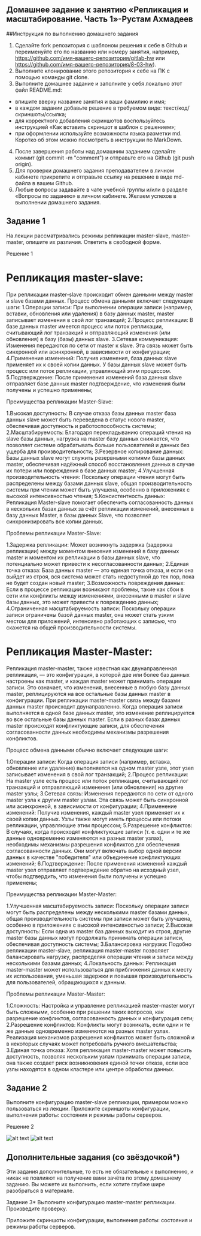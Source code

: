 ## Домашнее задание к занятию «Репликация и масштабирование. Часть 1»-Рустам Ахмадеев
##Инструкция по выполнению домашнего задания
1. Сделайте fork репозитория c шаблоном решения к себе в Github и переименуйте его по названию или номеру занятия, например, https://github.com/имя-вашего-репозитория/gitlab-hw или https://github.com/имя-вашего-репозитория/8-03-hw).
2. Выполните клонирование этого репозитория к себе на ПК с помощью команды git clone.
3. Выполните домашнее задание и заполните у себя локально этот файл README.md:
- впишите вверху название занятия и ваши фамилию и имя;
- в каждом задании добавьте решение в требуемом виде: текст/код/скриншоты/ссылка;
- для корректного добавления скриншотов воспользуйтесь инструкцией «Как вставить скриншот в шаблон с решением»;
- при оформлении используйте возможности языка разметки md. Коротко об этом можно посмотреть в инструкции по MarkDown.
4. После завершения работы над домашним заданием сделайте коммит (git commit -m "comment") и отправьте его на Github (git push origin).
5. Для проверки домашнего задания преподавателем в личном кабинете прикрепите и отправьте ссылку на решение в виде md-файла в вашем Github.
6. Любые вопросы задавайте в чате учебной группы и/или в разделе «Вопросы по заданию» в личном кабинете.
Желаем успехов в выполнении домашнего задания.

## Задание 1
На лекции рассматривались режимы репликации master-slave, master-master, опишите их различия.
Ответить в свободной форме.

Решение 1

# Репликация master-slave:

При репликации master-slave происходит обмен данными между master и slave базами данных. 
Процесс обмена данными включает следующие шаги:
1.Операции записи: При выполнении операции записи (например, вставки, обновления или удаления) в базу данных master, master записывает изменения в свой лог транзакций;
2.Процесс репликации: В базе данных master имеется процесс или поток репликации, считывающий лог транзакций и отправляющий изменения (или обновления) в базу (базы) данных
slave.
3.Сетевая коммуникация: Изменения передаются по сети от master к slave. Эта связь может быть синхронной или асинхронной, в зависимости от конфигурации;
4.Применение изменений: Получив изменения, база данных slave применяет их к своей копии данных. У базы данных slave может быть процесс или поток репликации, управляющий 
этим процессом.
5.Подтверждение: После применения изменений база данных slave отправляет базе данных master подтверждение, что изменения были получены и успешно применены;

Преимущества репликации Master-Slave:

1.Высокая доступность: В случае отказа базы данных master база данных slave может быть переведена в статус нового master, обеспечивая доступность и работоспособность 
системы;
2.Масштабируемость: Благодаря перекладыванию операций чтения на slave базы данных, нагрузка на master базу данных снижается, что позволяет системе обрабатывать больше 
пользователей и данных без ущерба для производительности;
3.Резервное копирование данных: Базы данных slave могут служить резервными копиями базы данных master, обеспечивая надёжный способ восстановления данных в случае их 
потери или повреждения в базе данных master;
4.Улучшенная производительность чтения: Поскольку операции чтения могут быть распределены между базами данных slave, общая производительность системы при чтении может 
быть улучшена, особенно в приложениях с высокой интенсивностью чтения;
5.Консистентность данных: Репликация Master-slave помогает обеспечить согласованность данных в нескольких базах данных за счёт репликации изменений, внесенных в базу 
данных Master, в базы данных Slave, что позволяет синхронизировать все копии данных.

Проблемы репликации Master-Slave:

1.Задержка репликации: Может возникнуть задержка (задержка репликации) между моментом внесения изменений в базу данных master и моментом их репликации в базы данных 
slave, что потенциально может привести к несогласованности данных;
2.Единая точка отказа: База данных master — это единая точка отказа, и если она выйдет из строя, вся система может стать недоступной до тех пор, пока не будет создан 
новый master;
3.Возможность повреждения данных: Если в процессе репликации возникают проблемы, такие как сбои в сети или конфликты между изменениями, внесенными в master и slave базы 
данных, это может привести к повреждению данных;
4.Ограниченная масштабируемость записи: Поскольку операции записи ограничены базой данных master, она может стать узким местом для приложений, интенсивно работающих с 
записью, что скажется на общей производительности системы.

# Репликация Master-Master:

Репликация master-master, также известная как двунаправленная репликация, — это конфигурация, в которой две или более баз данных настроены как master, и каждая master 
может принимать операции записи. Это означает, что изменения, внесенные в любую базу данных master, реплицируются на все остальные базы данных master в конфигурации.
При репликации master-master связь между базами данных master происходит двунаправленно.
Когда операция записи выполняется в одной базе данных master, это изменение реплицируется во все остальные базы данных master.
Если в разных базах данных master происходят конфликтующие записи, для обеспечения согласованности данных необходимы механизмы разрешения конфликтов.

Процесс обмена данными обычно включает следующие шаги:

1.Операции записи: Когда операция записи (например, вставка, обновление или удаление) выполняется на одном master узле, этот узел записывает изменения в свой лог транзакций;
2.Процесс репликации: На master узле есть процесс или поток репликации, считывающий лог транзакций и отправляющий изменения (или обновления) на другие master узлы;
3.Сетевая связь: Изменения передаются по сети от одного master узла к другим master узлам. Эта связь может быть синхронной или асинхронной, в зависимости от конфигурации;
4.Применение изменений: Получив изменения, каждый master узел применяет их к своей копии данных. Узлы также могут иметь процессы или потоки репликации, управляющие этим 
процессом;
5.Разрешение конфликтов: В случаях, когда происходят конфликтующие записи (т. е. одни и те же данные одновременно изменяются на разных master узлах), необходимы механизмы 
разрешения конфликтов для обеспечения согласованности данных. Они могут включать выбор одной версии данных в качестве "победителя" или объединение конфликтующих изменений;
6.Подтверждение: После применения изменений каждый master узел отправляет подтверждение обратно на исходный узел, чтобы подтвердить, что изменения были получены и успешно 
применены;

Преимущества репликации Master-Master:

1.Улучшенная масштабируемость записи: Поскольку операции записи могут быть распределены между несколькими master базами данных, общая производительность системы при 
записи может быть улучшена, особенно в приложениях с высокой интенсивностью записи;
2.Высокая доступность: Если одна из master баз данных выходит из строя, другие master базы данных могут продолжать принимать операции записи, обеспечивая доступность 
системы;
3.Балансировка нагрузки: Подобно репликации master-slave, репликация master-master позволяет балансировать нагрузку, распределяя операции чтения и записи между 
несколькими базами данных;
4.Локальность данных: Репликация master-master может использоваться для приближения данных к месту их использования, уменьшая задержки и повышая производительность для 
пользователей, обращающихся к данным.

Проблемы репликации Master-Master:

1.Сложность: Настройка и управление репликацией master-master могут быть сложными, особенно при решении таких вопросов, как разрешение конфликтов, согласованность данных 
и конфигурация сети;
2.Разрешение конфликтов: Конфликты могут возникать, если одни и те же данные одновременно изменяются на разных master узлах. Реализация механизмов разрешения конфликтов 
может быть сложной и в некоторых случаях может потребовать ручного вмешательства;
3.Единая точка отказа: Хотя репликация master-master может повысить доступность, позволяя нескольким узлам принимать операции записи, она также создает риск возникновения 
единой точки отказа, если все узлы находятся в одном кластере или центре обработки данных.


## Задание 2
Выполните конфигурацию master-slave репликации, примером можно пользоваться из лекции.
Приложите скриншоты конфигурации, выполнения работы: состояния и режимы работы серверов.

Решение 2

![alt text]()
![alt text]()

## Дополнительные задания (со звёздочкой*)
Эти задания дополнительные, то есть не обязательные к выполнению, и никак не повлияют на получение вами зачёта по этому домашнему заданию. Вы можете их выполнить, если хотите глубже шире разобраться в материале.

Задание 3*
Выполните конфигурацию master-master репликации. Произведите проверку.

Приложите скриншоты конфигурации, выполнения работы: состояния и режимы работы серверов.
